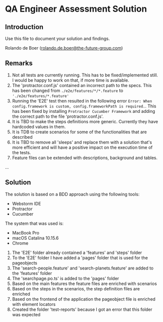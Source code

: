 # QA Engineer Assessment Solution

## Introduction

Use this file to document your solution and findings.

Rolando de Boer
(rolando.de.boer@the-future-group.com)

## Remarks
1. Not all tests are currently running. This has to be fixed/implemented still. I would be happy to work on that, if more time is available.
2. The 'protractor.conf.js' contained an incorrect path to the specs. This has been changed from `./e2e/features/*/*.feature` to `'./e2e/features/*.feature'`
3. Running the 'E2E' test then resulted in the following error `Error: When config.framework is custom, config.frameworkPath is required.`. This has been fixed by installing `Protractor Cucumber Framework` and adding the correct path to the file 'protractor.conf.js'.
4. It is TBD to make the steps definitions more generic. Currently they have hardcoded values in them.
5. It is TDB to create scenarios for some of the functionalities that are described
6. It is TBD to remove all 'sleeps' and replace them with a solution that's more efficient and will have a positive impact on the execution time of the tests.
7. Feature files can be extended with descriptions, background and tables.

...
## Solution
The solution is based on a BDD approach using the following tools:
* Webstorm IDE
* Protractor
* Cucumber

The system that was used is:
* MacBook Pro
* macOS Catalina 10.15.6
* Chrome

1. The 'E2E' folder already contained a 'features' and 'steps' folder
2. To the 'E2E' folder I have added a 'pages' folder that is used for the pageobjects
3. The 'search-people.feature' and 'search-planets.feature' are added to the 'features' folder
4. The 'searchpage.po.ts' is added to the 'pages' folder
5. Based on the main features the feature files are enriched with scenarios
6. Based on the steps in the scenarios, the step definition files are enriched
7. Based on the frontend of the application the pageobject file is enriched with element locators
8. Created the folder 'test-reports' because I got an error that this folder was expected
